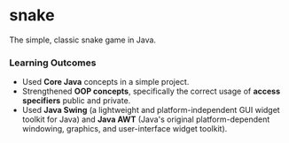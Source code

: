 # snake
The simple, classic snake game in Java. 

### Learning Outcomes 
* Used **Core Java** concepts in a simple project. 
* Strengthened **OOP concepts**, specifically the correct usage of **access specifiers** public and private. 
* Used **Java Swing** (a lightweight and platform-independent GUI widget toolkit for Java) and **Java AWT** (Java's original platform-dependent windowing, graphics, and user-interface widget toolkit).
